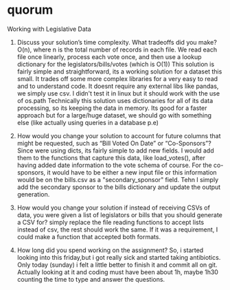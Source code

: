 # quorum
 Working with Legislative Data

1. Discuss your solution’s time complexity. What tradeoffs did you make?
O(n), where n is the total number of records in each file.
We read each file once linearly, process each vote once, and then use a lookup dictionary for the legislators/bills/votes (which is O(1))
This solution is fairly simple and straightforward, its a working solution for a dataset this small.
It trades off some more complex libraries for a very easy to read and to understand code.
It doesnt require any external libs like pandas, we simply use csv.
I didn't test it in linux but it should work with the use of os.path
Technically this solution uses dictionaries for all of its data processing, so its keeping the data in memory.
Its good for a faster approach but for a large/huge dataset, we should go with something else (like actually using queries in a database p.e)

2. How would you change your solution to account for future columns that might be requested, such as “Bill Voted On Date” or “Co-Sponsors”?
Since were using dicts, its fairly simple to add new fields.
I would add them to the functions that capture this data, like load_votes(), after having added date information to the vote schema of course.
For the co-sponsors, it would have to be either a new input file or this information would be on the bills.csv as a "secondary_sponsor" field.
Tehn I simply add the secondary sponsor to the bills dictionary and update the output generation.

3. How would you change your solution if instead of receiving CSVs of data, you were given a list of legislators or bills that you should generate a CSV for?
simply replace the file reading functions to accept lists instead of csv, the rest should work the same.
If it was a requirement, I could make a function that accepted both formats.

4. How long did you spend working on the assignment?
So, i started looking into this friday,but i got really sick and started taking antibiotics. Only today (sunday) i felt a little better to finish it and commit all on git.
Actually looking at it and coding must have been about 1h, maybe 1h30 counting the time to type and answer the questions.